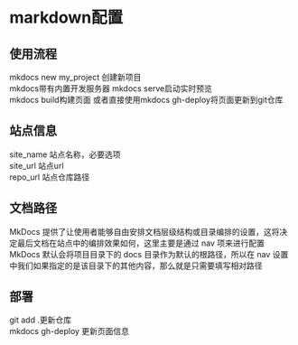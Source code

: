 # markdown配置
## 使用流程
mkdocs new my_project 创建新项目  
mkdocs带有内置开发服务器 mkdocs serve启动实时预览  
mkdocs build构建页面 或者直接使用mkdocs gh-deploy将页面更新到git仓库  

## 站点信息
site_name 站点名称，必要选项  
site_url 站点url  
repo_url 站点仓库路径  

## 文档路径  
MkDocs 提供了让使用者能够自由安排文档层级结构或目录编排的设置，这将决定最后文档在站点中的编排效果如何，这里主要是通过 nav 项来进行配置  
MkDocs 默认会将项目目录下的 docs 目录作为默认的根路径，所以在 nav 设置中我们如果指定的是该目录下的其他内容，那么就是只需要填写相对路径  

## 部署
git add .更新仓库  
mkdocs gh-deploy 更新页面信息  


